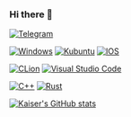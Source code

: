 ### Hi there 👋

[![Telegram](https://img.shields.io/badge/Telegram-2CA5E0?logo=telegram&logoColor=white)](https://t.me/kaiserlancelot)

[![Windows](https://img.shields.io/badge/Windows-0078D6?logo=windows&logoColor=white)](https://www.microsoft.com/en-us/windows/windows-11)
[![Kubuntu](https://img.shields.io/badge/Kubuntu-%230079C1?logo=kubuntu&logoColor=white)](https://kubuntu.org/)
[![IOS](https://img.shields.io/badge/iOS-000000?logo=ios&logoColor=white)](https://www.apple.com/ios/ios-15/)

[![CLion](https://img.shields.io/badge/CLion-black?logo=clion&logoColor=white)](https://www.jetbrains.com/clion/)
[![Visual Studio Code](https://img.shields.io/badge/Visual%20Studio%20Code-0078d7.svg?logo=visual-studio-code&logoColor=white)](https://code.visualstudio.com/)

[![C++](https://img.shields.io/badge/C++-%2300599C.svg?logo=c%2B%2B&logoColor=white)](https://isocpp.org/)
[![Rust](https://img.shields.io/badge/Rust-%23000000.svg?logo=rust&logoColor=white)](https://www.rust-lang.org/)

[![Kaiser's GitHub stats](https://github-readme-stats.vercel.app/api?username=KaiserLancelot&bg_color=30,e96443,904e95&title_color=fff&text_color=fff)](https://github.com/KaiserLancelot)
